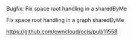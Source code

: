Bugfix: Fix space root handling in a sharedByMe

Fix space root handling in a graph sharedByMe

https://github.com/owncloud/ocis/pull/11558
